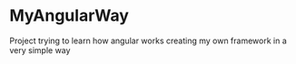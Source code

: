 # MyAngularWay
Project trying to learn how angular works creating my own framework in a very simple way

